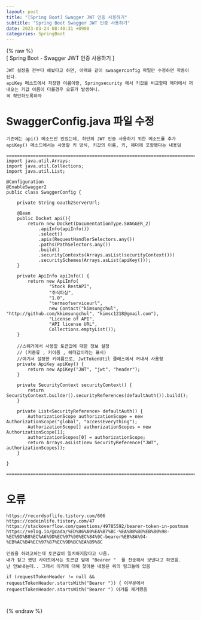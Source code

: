 ```yaml
---  
layout: post  
title: "[Spring Boot] Swagger JWT 인증 사용하기"  
subtitle: "Spring Boot Swagger JWT 인증 사용하기"  
date: 2023-03-24 08:40:31 +0900  
categories: SpringBoot  
---  
```

{% raw %}  
[ Spring Boot - Swagger JWT 인증 사용하기 ]  
  
	JWT 설정을 전부다 해놨다고 하면, 아래와 같이 swaagerconfig 파일만 수정하면 작동이 된다.  
	apiKey 메소드에서 저장한 이름이랑, Springsecurity 에서 키값을 비교할때 헤더에서 꺼내오는 키값 이름이 다를경우 오류가 발생하니.  
	꼭 확인하도록하자  
  
# SwaggerConfig.java 파일 수정  
  
	기존에는 api() 메소드만 있었는데, 하단의 JWT 인증 사용하기 위한 메소드를 추가  
	apiKey() 메소드에서는 사용할 키 방식, 키값의 이름, 키, 헤더에 포함됐다는 내용임  
  
	=================================================================================================================  
	import java.util.Arrays;  
	import java.util.Collections;  
	import java.util.List;  
  
	@Configuration  
	@EnableSwagger2  
	public class SwaggerConfig {  
  
		private String oauth2ServerUrl;  
  
		@Bean  
		public Docket api(){  
			return new Docket(DocumentationType.SWAGGER_2)  
				.apiInfo(apiInfo())  
				.select()  
				.apis(RequestHandlerSelectors.any())  
				.paths(PathSelectors.any())  
				.build()  
				.securityContexts(Arrays.asList(securityContext()))  
				.securitySchemes(Arrays.asList(apiKey()));  
		}  
  
		private ApiInfo apiInfo() {  
			return new ApiInfo(  
					"Stock RestAPI",  
					"주식파싱",  
					"1.0",  
					"termsofserviceurl",  
					new Contact("kimsungchul", "http://github.com/kkimsungchul", "kimsc1218@gmail.com"),  
					"License of API",  
					"API license URL",  
					Collections.emptyList());  
		}  
  
		//스웨거에서 사용할 토큰값에 대한 정보 설정  
		// (키종류 , 키이름 , 헤더값이라는 표시)  
		//여기서 설정한 키이름으로, JwtTokenUtil 클래스에서 꺼내서 사용함  
		private ApiKey apiKey() {  
			return new ApiKey("JWT", "jwt", "header");  
		}  
  
		private SecurityContext securityContext() {  
			return SecurityContext.builder().securityReferences(defaultAuth()).build();  
		}  
  
		private List<SecurityReference> defaultAuth() {  
			AuthorizationScope authorizationScope = new AuthorizationScope("global", "accessEverything");  
			AuthorizationScope[] authorizationScopes = new AuthorizationScope[1];  
			authorizationScopes[0] = authorizationScope;  
			return Arrays.asList(new SecurityReference("JWT", authorizationScopes));  
		}  
  
	}  
  
	=================================================================================================================  
  
# 오류  
  
	https://recordsoflife.tistory.com/606  
	https://codeinlife.tistory.com/47  
	https://stackoverflow.com/questions/49785592/bearer-token-in-postman  
	https://velog.io/@cada/%ED%86%A0%EA%B7%BC-%EA%B8%B0%EB%B0%98-%EC%9D%B8%EC%A6%9D%EC%97%90%EC%84%9C-bearer%EB%8A%94-%EB%AC%B4%EC%97%87%EC%9D%BC%EA%B9%8C  
  
	인증을 하려고하는데 토큰값이 일치하지않다고 나옴.  
	내가 참고 했던 사이트에서는 토큰값 앞에 "Bearer "  를 전송해서 보낸다고 하였음.  
	난 안보내는데.. 그래서 이거에 대해 찾아본 내용은 위의 링크들에 있음  
  
	if (requestTokenHeader != null && requestTokenHeader.startsWith("Bearer ")) { 이부분에서  requestTokenHeader.startsWith("Bearer ") 이거를 제거했음  
  
	                                                                                                                                                                                                                                                                                                                                                                                                                                                                                                                                                                                                                                                                                                                                                                                                                                                                                                                                                                                                                                                                                                                                                                                                                                                                                                                                                                                                                                                                                                                                                                                                                                                                                                                                                                                                                                                                                                                                                                                                                                                                                                                                                                                                                                                                                                                                                                                                                                                                                                                                                                                                                                                                                                                                      
{% endraw %}